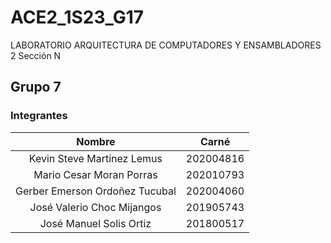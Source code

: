 # ACE2_1S23_G17
LABORATORIO ARQUITECTURA DE COMPUTADORES Y ENSAMBLADORES 2 Sección N

## Grupo 7
### Integrantes

| Nombre                           | Carné                                      |
|:--------------------------------:|:------------------------------------------:|
| Kevin Steve Martínez Lemus       | 202004816                  			  	      |
| Mario Cesar Moran Porras         | 202010793                  			  	      |
| Gerber Emerson Ordoñez Tucubal   | 202004060                  			  	      |
| José Valerio Choc Mijangos       | 201905743                  			  	      |
| José Manuel Solis Ortiz          | 201800517                  			  	      |
